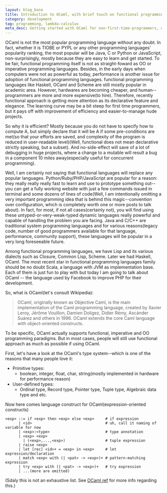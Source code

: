 ```yaml
---
layout: blog_base
title: Introduction to OCaml, with brief touch on functional programming
category: development
tag: programming, lambda-calculus
meta_desc: Getting started with OCaml for non-first-time-programmers, with brief touch on functional programming
---
```


OCaml is not the most popular programming language without any doubt. In fact, whether it is TIOBE or PYPL or any other programming languages' popularity ranking, the most popular will be Java, C or Python or JavaScript, non-surprisingly, mostly because they are easy to learn and get started. To be fair, functional programming itself is not as straight-foward as OO or imperative programming languages. Besides, in the early days when computers were not as powerful as today, performance is another issue for adoption of functional programming languages. functional programming languages like Haskell, OCaml and Scheme are still mostly popular in academic area. However, hardwares are becoming cheaper, and human--programmers are more and more expensive(to hire). Therefore, recently functional approach is getting more attention as its declarative feature and elegance. The learning curve may be a bit steep for first time programmers, but it pays off with improvement of efficiency and easier-to-manage hude projects.

So why it is efficient? Mostly because you do not have to specify how to compute A, but simply declare that it will be A if some pre-conditions are met(so that your efforts are saved, and complexity of the program is reduced in user-readable level)(Well, functional does not mean declarative strictly speaking, but a subset). And no-side-effect will save of a lot of debugging in huge projects, where a change to a mutable will result a bug in a component 10 miles away(especially useful for concurrent programming).

Well, I am certainly not saying that functional languages will replace any popular languages. Python/Ruby/PHP/JavaScript are popular for a reason: they really really really fast to learn and use to prototype something out--you can get a fully working website with just a few commands issued in terminal and some dozens of lines of code(Well, I am intentionally omitting a very important programming idea that is behind this magic--convention over configuration, which is completely worth one or more posts to talk about). In fact, for most, if not all cases(certainly not), you will find using these untyped-or-very-weak-typed dynamic languages really powerful and capable of handling the problem you are facing. Java and C/C++ are traditional system programming languages and for various reasons(legacy code, number of good programmers available for that language, performance, community support), these languages will be popular in a very long foreseeable future.

Among functional programming languages, we have Lisp and its various dialects such as Closure, Common Lisp, Scheme. Later we had Haskell, OCaml. The most recent star in functional programming languages family should be no doubt Scala, a language with JVM as implementation base. Each of them is just fun to play with but today I am going to talk about OCaml -- the language used by Facebook to improve PHP for their development.

So, what is OCaml(let's consult Wikipedia):

> OCaml, originally known as Objective Caml, is the main implementation of the Caml programming language, created by Xavier Leroy, Jérôme Vouillon, Damien Doligez, Didier Rémy, Ascánder Suárez and others in 1996. OCaml extends the core Caml language with object-oriented constructs.

To be specific, OCaml actually supports functional, imperative and OO programming paradigms. But in most cases, people will still use functional approach as much as possible if using OCaml.

First, let's have a look at the OCaml's type system--which is one of the reasons that many people love it:
* Primitive types:
  * boolean, integer, float, char, string(mostly implemented in hardware for performance reason)
* User-defined types:
  * Ordinal type, Record type, Pointer type, Tuple type, Algebraic data type and etc.

Now here comes language construct for OCaml(expression-oriented constructs)

```
<exp> ::= if <exp> then <exp> else <exp>     # if expression
      | <id>                                 # uh, call it naming of variable for now
      | <exp>:<type>                         # type annotation
      | <exp> <exp>
        | (<exp>,...,<exp>)                  # tuple expression
      | raise <exp>
      | let [rec] <id>+ = <exp> in <exp>     # let expression/declaration
      | match <exp> with (| <pat> -> <exp>)+ # pattern-matching expression
      | try <exp> with (| <pat> -> <exp>)+   # try expression
      | ...(more are omitted)
```

(Sdaly this is not an exhaustive list. See [OCaml ref](http://caml.inria.fr/pub/docs/manual-ocaml/expr.html) for more info regarding this.)
